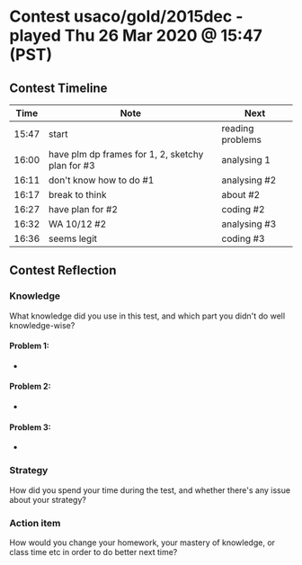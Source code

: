 # Contest usaco/gold/2015dec - played Thu 26 Mar 2020 @ 15:47 (PST)

## Contest Timeline

| Time | Note | Next |
|----|----|----|
15:47 | start | reading problems
16:00 | have plm dp frames for 1, 2, sketchy plan for #3 | analysing 1
16:11 | don't know how to do #1 | analysing #2
16:17 | break to think | about #2
16:27 | have plan for #2 | coding #2
16:32 | WA 10/12 #2 | analysing #3
16:36 | seems legit | coding #3

## Contest Reflection

### Knowledge
What knowledge did you use in this test, and which part you didn't do well knowledge-wise?

#### Problem 1:

-

#### Problem 2:

-

#### Problem 3:

-

### Strategy
How did you spend your time during the test, and whether there's any issue about your strategy?

### Action item
How would you change your homework, your mastery of knowledge, or class time etc in order to do better next time?
